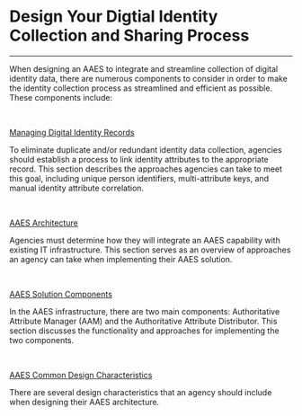 # Design Your Digtial Identity Collection and Sharing Process
--------------------------------------

When designing an AAES to integrate and streamline collection of digital identity data, there are numerous components to consider in order to make the identity collection process as streamlined and efficient as possible. These components include:

<br>

[Managing Digital Identity Records](../1_manage-records)

To eliminate duplicate and/or redundant identity data collection, agencies should establish a process to link identity attributes to the appropriate record. This section describes the approaches agencies can take to meet this goal, including unique person identifiers, multi-attribute keys, and manual identity attribute correlation.

<br>

[AAES Architecture](../2_aaes-arch)


Agencies must determine how they will integrate an AAES capability with existing IT infrastructure. This section serves as an overview of approaches an agency can take when implementing their AAES solution.

<br>

[AAES Solution Components](../3_aaes-solutions)

In the AAES infrastructure, there are two main components:  Authoritative Attribute Manager (AAM) and the Authoritative Attribute Distributor. This section discusses the functionality and approaches for implementing the two components.

<br>

[AAES Common Design Characteristics](../4_aaes-design)

There are several design characteristics that an agency should include when designing their AAES architecture. 

<br>
